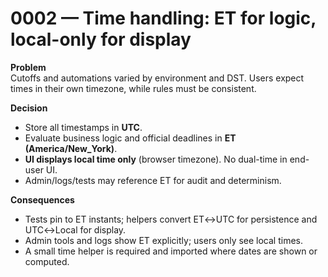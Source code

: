 # 0002 — Time handling: ET for logic, local-only for display

**Problem**  
Cutoffs and automations varied by environment and DST. Users expect times in their own timezone, while rules must be consistent.

**Decision**

- Store all timestamps in **UTC**.
- Evaluate business logic and official deadlines in **ET (America/New_York)**.
- **UI displays local time only** (browser timezone). No dual-time in end-user UI.
- Admin/logs/tests may reference ET for audit and determinism.

**Consequences**

- Tests pin to ET instants; helpers convert ET↔UTC for persistence and UTC↔Local for display.
- Admin tools and logs show ET explicitly; users only see local times.
- A small time helper is required and imported where dates are shown or computed.
